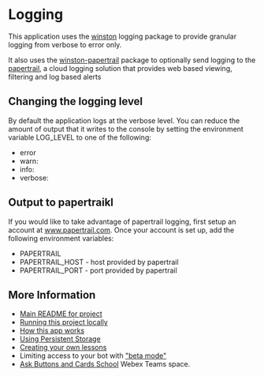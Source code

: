 # Logging

This application uses the [winston](https://www.npmjs.com/package/winston) logging package to provide granular logging from verbose to error only.

It also uses the [winston-papertrail](https://www.npmjs.com/package/winston-papertrail) package to optionally send logging to the [papertrail](https://www.papertrail.com/solution/cloud-logging/), a cloud logging solution that provides web based viewing, filtering and log based alerts

## Changing the logging level
By default the application logs at the verbose level.  You can reduce the amount of output that it writes to the console by setting the environment variable LOG_LEVEL to one of the following:

* error 
* warn: 
* info: 
* verbose:

## Output to papertraikl

If you would like to take advantage of papertrail logging, first setup an account at www.papertrail.com.  Once your account is set up, add the following environment variables:

* PAPERTRAIL
* PAPERTRAIL_HOST - host provided by papertrail
* PAPERTRAIL_PORT - port provided by papertrail

## More Information

* [Main README for project](../README.md)
* [Running this project locally](.doc/running.md)
* [How this app works](.doc/overview.md)
* [Using Persistent Storage](./storage.md)
* [Creating your own lessons](.doc/lessons.md)
* Limiting access to your bot with ["beta mode"](./beta-mode.md) 
* [Ask Buttons and Cards School](https://eurl.io/#SJiS9VKTH) Webex Teams space.


